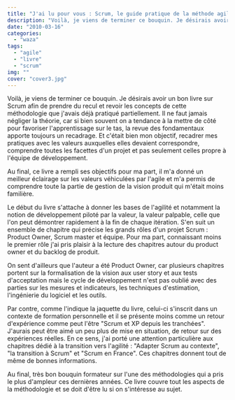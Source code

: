 ```yaml
---
title: "J'ai lu pour vous : Scrum, le guide pratique de la méthode agile la plus populaire"
description: "Voilà, je viens de terminer ce bouquin. Je désirais avoir un bon livre sur Scrum afin de prendre du recul et revoir les concepts de cette méthodologie..."
date: "2010-03-16"
categories: 
  - "waza"
tags: 
  - "agile"
  - "livre"
  - "scrum"
img: ""
cover: "cover3.jpg"
---
```


Voilà, je viens de terminer ce bouquin. Je désirais avoir un bon livre sur Scrum afin de prendre du recul et revoir les concepts de cette méthodologie que j'avais déjà pratiqué partiellement. Il ne faut jamais négliger la théorie, car si bien souvent on a tendance à la mettre de côté pour favoriser l'apprentissage sur le tas, la revue des fondamentaux apporte toujours un recadrage. Et c'était bien mon objectif, recadrer mes pratiques avec les valeurs auxquelles elles devaient correspondre, comprendre toutes les facettes d'un projet et pas seulement celles propre à l'équipe de développement.

Au final, ce livre a rempli ses objectifs pour ma part, il m'a donné un meilleur éclairage sur les valeurs véhiculées par l'agile et m'a permis de comprendre toute la partie de gestion de la vision produit qui m'était moins familière.

Le début du livre s'attache à donner les bases de l'agilité et notamment la notion de développement piloté par la valeur, la valeur palpable, celle que l'on peut démontrer rapidement à la fin de chaque itération. S'en suit un ensemble de chapitre qui précise les grands rôles d'un projet Scrum : Product Owner, Scrum master et équipe. Pour ma part, connaissant moins le premier rôle j'ai pris plaisir à la lecture des chapitres autour du product owner et du backlog de produit.

On sent d'ailleurs que l'auteur a été Product Owner, car plusieurs chapitres portent sur la formalisation de la vision aux user story et aux tests d'acceptation mais le cycle de développement n'est pas oublié avec des parties sur les mesures et indicateurs, les techniques d'estimation, l'ingénierie du logiciel et les outils.

Par contre, comme l'indique la jaquette du livre, celui-ci s'inscrit dans un contexte de formation personnelle et il se présente moins comme un retour d'expérience comme peut l'être "Scrum et XP depuis les tranchées". J'aurais peut être aimé un peu plus de mise en situation, de retour sur des expériences réelles. En ce sens, j'ai porté une attention particulière aux chapitres dédié à la transition vers l'agilité : "Adapter Scrum au contexte", "la transition à Scrum" et "Scrum en France". Ces chapitres donnent tout de même de bonnes informations.

Au final, très bon bouquin formateur sur l'une des méthodologies qui a pris le plus d'ampleur ces dernières années. Ce livre couvre tout les aspects de la méthodologie et se doit d'être lu si on s'intéresse au sujet.

